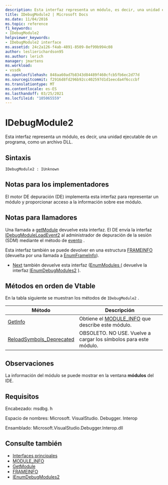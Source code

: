 ```yaml
---
description: Esta interfaz representa un módulo, es decir, una unidad ejecutable de un programa, como un archivo DLL.
title: IDebugModule2 | Microsoft Docs
ms.date: 11/04/2016
ms.topic: reference
f1_keywords:
- IDebugModule2
helpviewer_keywords:
- IDebugModule2 interface
ms.assetid: 24c2a126-f4ab-4891-8509-8ef99b994c08
author: leslierichardson95
ms.author: lerich
manager: jmartens
ms.workload:
- vssdk
ms.openlocfilehash: 848aa60ad7b8343d84489f460cfcb5fb6ec2d77d
ms.sourcegitcommit: f2916d8fd296b92cc402597d1d1eecda4f6cccbf
ms.translationtype: MT
ms.contentlocale: es-ES
ms.lasthandoff: 03/25/2021
ms.locfileid: "105065559"
---
```

# <a name="idebugmodule2"></a>IDebugModule2
Esta interfaz representa un módulo, es decir, una unidad ejecutable de un programa, como un archivo DLL.

## <a name="syntax"></a>Sintaxis

```
IDebugModule2 : IUnknown
```

## <a name="notes-for-implementers"></a>Notas para los implementadores
 El motor DE depuración (DE) implementa esta interfaz para representar un módulo y proporcionar acceso a la información sobre ese módulo.

## <a name="notes-for-callers"></a>Notas para llamadores
 Una llamada a [getModule](../../../extensibility/debugger/reference/idebugmoduleloadevent2-getmodule.md) devuelve esta interfaz. El DE envía la interfaz [IDebugModuleLoadEvent2](../../../extensibility/debugger/reference/idebugmoduleloadevent2.md) al administrador de depuración de la sesión (SDM) mediante el método de [evento](../../../extensibility/debugger/reference/idebugeventcallback2-event.md) .

 Esta interfaz también se puede devolver en una estructura [FRAMEINFO](../../../extensibility/debugger/reference/frameinfo.md) (devuelta por una llamada a [EnumFrameInfo](../../../extensibility/debugger/reference/idebugthread2-enumframeinfo.md)).

- [Next](../../../extensibility/debugger/reference/ienumdebugmodules2-next.md) también devuelve esta interfaz ([EnumModules (](../../../extensibility/debugger/reference/idebugprogram2-enummodules.md) devuelve la interfaz [IEnumDebugModules2](../../../extensibility/debugger/reference/ienumdebugmodules2.md) ).

## <a name="methods-in-vtable-order"></a>Métodos en orden de Vtable
 En la tabla siguiente se muestran los métodos de `IDebugModule2` .

|Método|Descripción|
|------------|-----------------|
|[GetInfo](../../../extensibility/debugger/reference/idebugmodule2-getinfo.md)|Obtiene el [MODULE_INFO](../../../extensibility/debugger/reference/module-info.md) que describe este módulo.|
|[ReloadSymbols_Deprecated](../../../extensibility/debugger/reference/idebugmodule2-reloadsymbols-deprecated.md)|OBSOLETO. NO USE. Vuelve a cargar los símbolos para este módulo.|

## <a name="remarks"></a>Observaciones
 La información del módulo se puede mostrar en la ventana **módulos** del IDE.

## <a name="requirements"></a>Requisitos
 Encabezado: msdbg. h

 Espacio de nombres: Microsoft. VisualStudio. Debugger. Interop

 Ensamblado: Microsoft.VisualStudio.Debugger.Interop.dll

## <a name="see-also"></a>Consulte también
- [Interfaces principales](../../../extensibility/debugger/reference/core-interfaces.md)
- [MODULE_INFO](../../../extensibility/debugger/reference/module-info.md)
- [GetModule](../../../extensibility/debugger/reference/idebugmoduleloadevent2-getmodule.md)
- [FRAMEINFO](../../../extensibility/debugger/reference/frameinfo.md)
- [IEnumDebugModules2](../../../extensibility/debugger/reference/ienumdebugmodules2.md)

